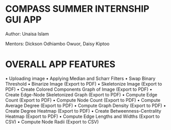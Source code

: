 # COMPASS SUMMER INTERNSHIP GUI APP

Author: Unaisa Islam


Mentors: Dickson Odhiambo Owuor, Daisy Kiptoo

# OVERALL APP FEATURES

• Uploading image
• Applying Median and Scharr Filters
• Swap Binary Threshold
• Binarize Image (Export to PDF)
• Skeletonize Image (Export to PDF)
• Create Colored Components Graph of Image (Export to PDF)
• Create Edge-Node Skeletonized Graph (Export to PDF)
• Compute Edge Count (Export to PDF)
• Compute Node Count (Export to PDF)
• Compute Average Degree (Export to PDF)
• Compute Graph Density (Export to PDF)
• Create Degree Heatmap (Export to PDF)
• Create Betweenness-Centrality Heatmap (Export to PDF)
• Compute Edge Lengths and Widths (Export to CSV)
• Compute Node Radii (Export to CSV)

